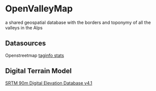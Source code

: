 # OpenValleyMap

a shared geospatial database with the borders and toponymy of all the valleys in the Alps


## Datasources

Openstreetmap [taginfo stats](https://taginfo.openstreetmap.org/search?q=valley)

## Digital Terrain Model

[SRTM 90m Digital Elevation Database v4.1](https://cgiarcsi.community/data/srtm-90m-digital-elevation-database-v4-1/)
